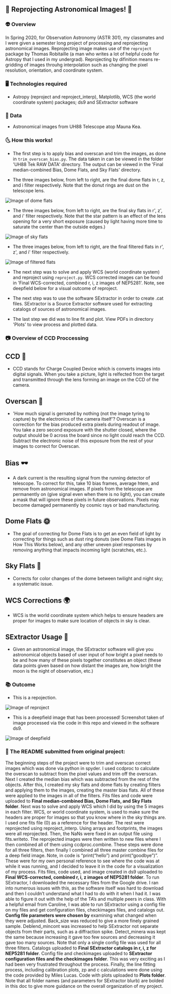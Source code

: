 ## 🔭 Reprojecting Astronomical Images! 🌠

###  👽 Overview

In Spring 2020, for Observation Astronomy (ASTR 301), my classmates and I were given a semester long project of processing and reprojecting astronomical images. Reprojecting image makes use of the `reproject` package by Thomas Robitaille (a man who writes a lot of helpful code for Astropy that I used in my undergrad). Reprojecting by difinition means re-gridding of images throuhg interpolation such as changing the pixel resolution, orientation, and coordinate system.  

### 🖥️ Technologies required 

- Astropy (reproject and reproject_interp), Matplotlib, WCS (the world coordinate system) packages; ds9 and SExtractor software

### 🌌 Data

- Astronomical images from UH88 Telescope atop Mauna Kea.

### 🌜 How this works!

- The first step is to apply bias and overscan and trim the images, as done in `trim_overscan_bias.py`. The data taken in can be viewed in the folder 'UH88 Tek RAW DATA' directory. The output can be viewed in the 'Final median-combined Bias, Dome Flats, and Sky Flats' directory.

- The three images below, from left to right, are the final dome flats in r, z, and i filter respectively. Note that the donut rings are dust on the telescope lens.

![Image of dome flats](domeFlats.png)

- The three images below, from left to right, are the final sky flats in r', z', and i' filter respectively. Note that the star pattern is an effect of the lens opening for a very short exposure (caused by light having more time to saturate the center than the outside edges.)

![Image of sky flats](skyFlats.png)

- The three images below, from left to right, are the final filtered flats in r', z', and i' filter respectively.

![Image of filtered flats](filteredFlats.png)

- The next step was to solve and apply WCS (world coordinate system) and reproject using `reproject.py`. WCS corrected images can be found in 'Final WCS-corrected, combined r, i, z images of NEP5281'. Note, see deepfield below for a visual outcome of reproject.

- The next step was to use the software SExtractor in order to create .cat files. SExtractor is a Source Extractor software used for extracting catalogs of sources of astronomical images.

- The last step we did was to line fit and plot. View PDFs in directory 'Plots' to view process and plotted data.

### 📷 Overview of CCD Proccessing

## CCD 📸
- CCD stands for Charge Coupled Device which is converts images into digital signals. When you take a picture, light is relfected from the target and transmitted through the lens forming an image on the CCD of the camera. 

## Overscan 🎥
- 'How much signal is gernated by nothing (not the image tyring to capture) by the electronics of the camera itself'? Overscan is a correction for the bias produced extra pixels during readout of image. You take a zero second exposure with the shutter closed, where the output should be 0 across the board since no light could reach the CCD. Subtract the electronic noise of this exposure from the rest of your images to correct for Overscan.

## Bias 🕶️
- A dark current is the resulting signal from the running detector of telescope. To correct for this, take 10 bias frames, average htem, and remove from astronomical images. If pixels from the telescope are permanently on (give signal even when there is no light), you can create a mask that will ignore these pixels in future observations. Pixels may become damaged permanently by cosmic rays or bad manufacturing.

## Dome Flats 🌞
- The goal of correcting for Dome Flats is to get an even field of light by correcting for things such as dust ring donuts (see Dome Flats images in How This Works below), and any other uneven pixel responses by removing anything that impacts incoming light (scratches, etc.).

## Sky Flats 🌃
- Corrects for color changes of the dome between twilight and night sky; a systematic issue.

## WCS Corrections 🌍
- WCS is the world coordinate system which helps to ensure headers are proper for images to make sure location of objects in sky is clear.

## SExtractor Usage 🌠
- Given an astronomical image, the SExtractor software will give you astronomical objects based of user input of how bright a pixel needs to be and how many of these pixels together constitutes an object (these data points given based on how distant the images are, how bright the moon is the night of observation, etc.)


### 📚 Outcome

- This is a repojection.

![Image of reproject](reproject.png)

- This is a deepfield image that has been processed! Screenshot taken of image processed via the code in this repo and viewed in the software ds9.

![Image of deepfield](deepfield.png)

### 📔 The README submitted from original project:

The beginning steps of the project were to trim and overscan correct images which was done via python in spyder. I used ccdproc to calculate the overscan to subtract from the pixel values and trim off the overscan. Next I created the median bias which was subtracted from the rest of the objects. After this, I created my sky flats and dome flats by creating filters and applying them to the images, creating the master bias flats. All of these were applied to the images in all of the filters. Fits files and code were uploaded to **Final median-combined Bias, Dome Flats, and Sky Flats folder**. Next was to solve and apply WCS which I did by using the 5 images in each filter. WCS, or world coordinate system, is used to make sure the headers are proper for images so that you know where in the sky things are. I used one fits file (0) as a reference for the header. The rest were reprojected using reproject_interp. Using arrays and footprints, the images were all reprojected. Then, the NaNs were fixed in an output file using fits.writeto. The reprojected images were then written to new files where I then combined all of them using ccdproc.combine. These steps were done for all three filters, then finally I combined all three master combine files for a deep field image. Note, in code is “print(“hello”) and print(“goodbye”)”. These were for my own personal reference to see where the code was at while it was running, and I decided to leave it in the code for a visualization of my process. Fits files, code used, and image created in ds9 uploaded to **Final WCS-corrected, combined r, i, z images of NEP5281 folder**. To run SExtractor, I downloaded the necessary files from the Google drive. I ran into numerous issues with this, as the software itself was hard to download and then I couldn’t understand what I had to do with it when I had it. I was able to figure it out with the help of the TA’s and multiple peers in class. With a helpful email from Caroline, I was able to run SExtractor using a config file on my files and get configuration files, checkimages files, and catalogs out. **Config file parameters were chosen by** examining what changed when they were adjusted. Back_size was reduced to give a more finely grained sample. Deblend_mincont was increased to help SExtractor not separate objects from their parts, such as a diffraction spike. Detect_minera was kept the same because increasing it gave too few sources and decreasing it gave too many sources. Note that only a single config file was used for all three filters. Catalogs uploaded to **Final SExtractor catalogs in r, i, z for NEP5281 folder**. Config file and checkimages uploaded to **SExtractor configuration files and the checkimages folder**. This was very exciting as I had been very frustrated throughout the process. Finally, the line fitting process, including calibration plots, zp and c calculations were done using the code provided by Miles Lucas. Code with plots uploaded to **Plots folder**. Note that all folder names (and parameters for SExtractor blurb) are bolded in this doc to give more guidance on the overall organization of my project. 